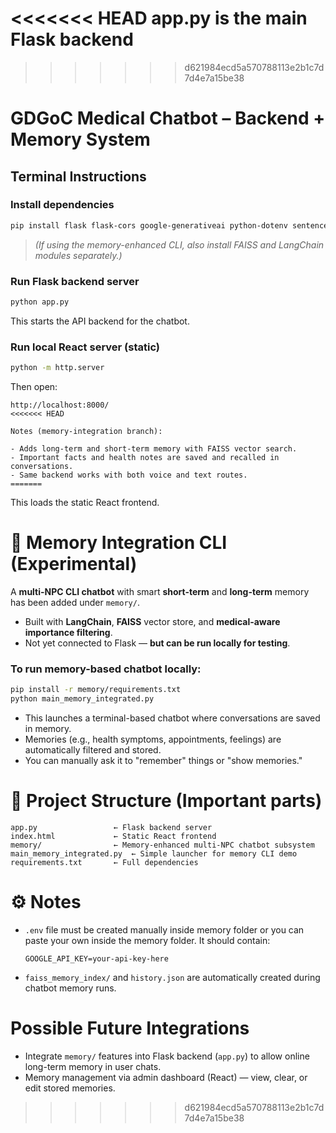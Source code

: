 <<<<<<< HEAD
app.py is the main Flask backend
=======
>>>>>>> d621984ecd5a570788113e2b1c7d7d4e7a15be38


# GDGoC Medical Chatbot – Backend + Memory System


## Terminal Instructions

### Install dependencies

```bash
pip install flask flask-cors google-generativeai python-dotenv sentence-transformers
```

> *(If using the memory-enhanced CLI, also install FAISS and LangChain modules separately.)*


### Run Flask backend server

```bash
python app.py
```

This starts the API backend for the chatbot.



### Run local React server (static)

```bash
python -m http.server
```

Then open:

```
http://localhost:8000/
<<<<<<< HEAD

Notes (memory-integration branch):

- Adds long-term and short-term memory with FAISS vector search.
- Important facts and health notes are saved and recalled in conversations.
- Same backend works with both voice and text routes.
=======
```

This loads the static React frontend.



# 🧠 Memory Integration CLI (Experimental)

A **multi-NPC CLI chatbot** with smart **short-term** and **long-term** memory has been added under `memory/`.

* Built with **LangChain**, **FAISS** vector store, and **medical-aware importance filtering**.
* Not yet connected to Flask — **but can be run locally for testing**.

### To run memory-based chatbot locally:

```bash
pip install -r memory/requirements.txt
python main_memory_integrated.py
```

* This launches a terminal-based chatbot where conversations are saved in memory.
* Memories (e.g., health symptoms, appointments, feelings) are automatically filtered and stored.
* You can manually ask it to "remember" things or "show memories."



# 📁 Project Structure (Important parts)

```
app.py                 ← Flask backend server
index.html             ← Static React frontend
memory/                ← Memory-enhanced multi-NPC chatbot subsystem
main_memory_integrated.py  ← Simple launcher for memory CLI demo
requirements.txt       ← Full dependencies
```



# ⚙ Notes

* `.env` file must be created manually inside memory folder or you can paste your own inside the memory folder. It should contain:

  ```text
  GOOGLE_API_KEY=your-api-key-here
  ```

* `faiss_memory_index/` and `history.json` are automatically created during chatbot memory runs.



# Possible Future Integrations 

* Integrate `memory/` features into Flask backend (`app.py`) to allow online long-term memory in user chats.
* Memory management via admin dashboard (React) — view, clear, or edit stored memories.



>>>>>>> d621984ecd5a570788113e2b1c7d7d4e7a15be38
